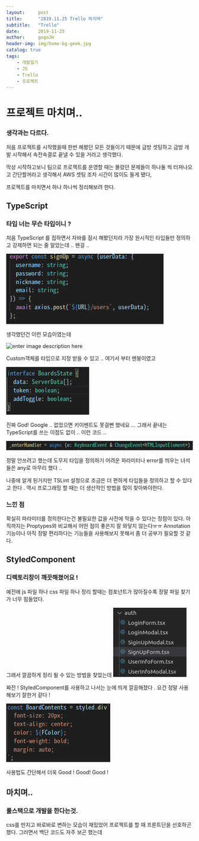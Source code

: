 ```yaml
---
layout:     post
title:      "2019.11.25 Trello 마치며"
subtitle:   "Trello"
date:       2019-11-25
author:     gogoJH
header-img: img/home-bg-geek.jpg
catalog: true
tags:
    - 개발일기
    - JS
    - Trello
    - 프로젝트
---
```

# 프로젝트 마치며..
### 생각과는 다르다.
처음 프로젝트를 시작했을때 한번 해봤던 모든 것들이기 때문에 금방 
셋팅하고 금방 개발 시작해서 속전속결로 끝낼 수 있을 거라고 생각했다.

막상 시작하고보니 팀으로 프로젝트를 운영할 때는 몰랐던 문제들이 
하나둘 씩 터져나오고 간단할꺼라고 생각해서 AWS 셋팅 조차 시간이
많이도 들게 됐다,

프로젝트를 마치면서 하나 하나씩 정리해보려 한다.

## TypeScript  
### 타입 너는 무슨 타입이니 ? 
처음 TypeScript 를 접하면서 자바를 잠시 해봤던지라 가장 원시적인
타입들만 정의하고 강제하면 되는 줄 알았는데 .. 왠걸 .. 

 ![enter image description here](/img/typescript.png)
 
 생각했던건 이런 모습이였는데 

 ![enter image description here](/img/typescript1.png)

Custom객체를 타입으로 지정 받을 수 있고 .. 여기서 부터 멘붕이였고

 ![enter image description here](/img/typescript2.png)

진짜 God! Google .. 없었으면 키이벤트도 못걸뻔 했네요 ...
그래서 끝내는 TypeScript를 쓰는 이점도 없이 .. 이런 코드 ..

 ![enter image description here](/img/typescript3.png)

정말 안쓰려고 했는데 도무지 타입을 정의하기 어려운 파라미터나
error를 띄우는 녀석들은 any로 마무리 했다 ..

나중에 알게 된거지만 TSLint 설정으로 조금은 더 편하게 타입들을 
정의하고 할 수 있다고 한다 .
역시 프로그래밍 할 때는 더 생산적인 방법을 많이 찾아봐야한다.

### 느낀 점

확실히 파라미터를 정의한다는건 불필요한 값을 사전에 막을 수 있다는
장점이 있다. 아직까지는 Proptypes와 비교해서 어떤 점이 좋은지
잘 와닿지 않는다ㅠㅠ Annotation 기능이나 아직 정말 편리하다는 기능들을 사용해보지 못해서 좀 더 공부가 필요할 것 같다.

 ## StyledComponent
 ### 디렉토리창이 깨끗해졌어요 !
 예전에 js 파일 하나 css 파일 하나 정리 할때는 컴포넌트가 많아질수록
정말 파일 찾기가 너무 힘들었다.

그래서 깔끔하게 정리 될 수 있는 방법을 찾았는데
 ![enter image description here](/img/styled.png)

짜잔 ! StyledComponent를 사용하고 나서는 눈에 띄게 깔끔해졌다 . 
요건 정말 사용해보기 잘한거 같다 !

 ![enter image description here](/img/styled2.png)

사용법도 간단해서 더욱 Good ! Good! Good !

## 마치며..
### 풀스택으로 개발을 한다는것.
css를 만지고 바로바로 변하는 모습이 재밌었어 프로젝트를 할 때 
프론트단을 선호하곤 했다. 그러면서 백단 코드도 자주 보곤 했는데




<!--stackedit_data:
eyJoaXN0b3J5IjpbMTU1MjYzODI3MiwtMTY2NDU5NDQ3OCwtNj
Q5MjYzODI1LC02NzUyNzE5OTQsMTU1MTA3MDM1MV19
-->